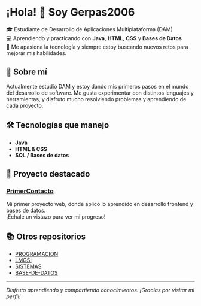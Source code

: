 # ¡Hola! 👋 Soy Gerpas2006

🎓 Estudiante de Desarrollo de Aplicaciones Multiplataforma (DAM)  
💻 Aprendiendo y practicando con **Java**, **HTML**, **CSS** y **Bases de Datos**  
🌱 Me apasiona la tecnología y siempre estoy buscando nuevos retos para mejorar mis habilidades.

## 🚀 Sobre mí

Actualmente estudio DAM y estoy dando mis primeros pasos en el mundo del desarrollo de software. Me gusta experimentar con distintos lenguajes y herramientas, y disfruto mucho resolviendo problemas y aprendiendo de cada proyecto.

## 🛠️ Tecnologías que manejo

- **Java**  
- **HTML & CSS**  
- **SQL / Bases de datos**

## 🌟 Proyecto destacado

### [PrimerContacto](https://github.com/gerpas2006/PrimerContacto)
Mi primer proyecto web, donde aplico lo aprendido en desarrollo frontend y bases de datos.  
¡Échale un vistazo para ver mi progreso!

## 📚 Otros repositorios

- [PROGRAMACION](https://github.com/gerpas2006/PROGRAMACION)
- [LMGSI](https://github.com/gerpas2006/LMGSI)
- [SISTEMAS](https://github.com/gerpas2006/SISTEMAS)
- [BASE-DE-DATOS](https://github.com/gerpas2006/BASE-DE-DATOS)

---

_Disfruto aprendiendo y compartiendo conocimientos. ¡Gracias por visitar mi perfil!_
